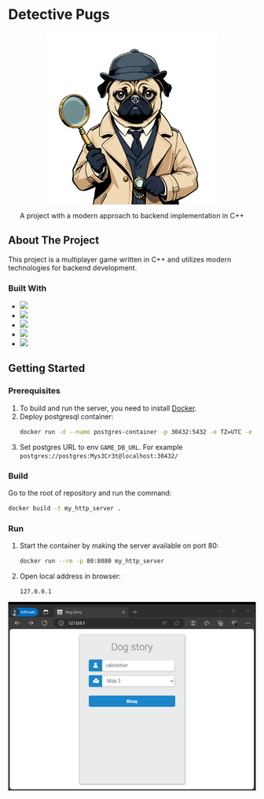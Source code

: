 # Detective Pugs
<div align="center">
    <img src="https://github.com/z-beslaneev/Detective-Pugs/blob/main/assets/pug.png" alt="Puggy" style="display: block; margin: 0 auto;">
    <p align="center">
        A project with a modern approach to backend implementation in C++
    </p>
</div>

## About The Project

This project is a multiplayer game written in C++ and utilizes modern technologies for backend development. 


### Built With
* ![](https://img.shields.io/badge/C%2B%2B20-%2320232A?style=for-the-badge&logo=cplusplus)
* ![](https://img.shields.io/badge/cmake-%2320232A?style=for-the-badge&logo=cmake)
* ![](https://img.shields.io/badge/conan-%2320232A?style=for-the-badge&logo=conan)
* ![](https://img.shields.io/badge/docker-%2320232A?style=for-the-badge&logo=docker)
* ![](https://img.shields.io/badge/postgresql-%2320232A?style=for-the-badge&logo=postgresql)

## Getting Started

### Prerequisites

1. To build and run the server, you need to install [Docker](https://docs.docker.com/engine/install/ubuntu).
2. Deploy postgresql container:
   ```sh
   docker run -d --name postgres-container -p 30432:5432 -e TZ=UTC -e POSTGRES_PASSWORD=Mys3Cr3t ubuntu/postgres:14-22.04_beta
   ```
3. Set postgres URL to env `GAME_DB_URL`. For example `postgres://postgres:Mys3Cr3t@localhost:30432/`


### Build
Go to the root of repository and run the command:
```sh
docker build -t my_http_server .
```

### Run

1. Start the container by making the server available on port 80:
   ```sh
   docker run --rm -p 80:8080 my_http_server
   ```
2. Open local address in browser:
   ```
   127.0.0.1
   ```
<p align="center">
  <img src="https://github.com/z-beslaneev/Detective-Pugs/blob/main/assets/gameplay.gif"/>
</p>
